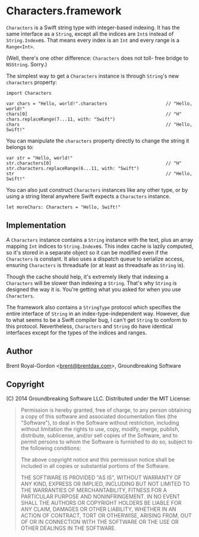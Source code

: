 Characters.framework
================
    
`Characters` is a Swift string type with integer-based indexing.
It has the same interface as a `String`, except all the indices 
are `Int`s instead of `String.Index`es. That means every index is 
an `Int` and every range is a `Range<Int>`.

(Well, there's one other difference: `Characters` does not toll-
free bridge to `NSString`. Sorry.)

The simplest way to get a `Characters` instance is through 
`String`'s new `characters` property:

    import Characters
    
    var chars = "Hello, world!".characters                      // "Hello, world!"
    chars[0]                                                    // "H"
    chars.replaceRange(7...11, with: "Swift")
    chars                                                       // "Hello, Swift!"

You can manipulate the `characters` property directly to change 
the string it belongs to:

    var str = "Hello, world!"
    str.characters[0]                                           // "H"
    str.characters.replaceRange(6...11, with: "Swift")
    str                                                         // "Hello, Swift!"

You can also just construct `Characters` instances like any other 
type, or by using a string literal anywhere Swift expects a 
`Characters` instance.

    let moreChars: Characters = "Hello, Swift!"

Implementation
-----------

A `Characters` instance contains a `String` instance with the text, plus an array
mapping `Int` indices to `String.Index`es. This index cache is lazily computed, so 
it's stored in a separate object so it can be modified even if the `Characters` is
constant. It also uses a dispatch queue to serialize access, ensuring `Characters` 
is threadsafe (or at least as threadsafe as `String` is).

Though the cache should help, it's extremely likely that indexing a `Characters` will
be slower than indexing a `String`. That's why `String` is designed the way it is.
You're getting what you asked for when you use `Characters`.

The framework also contains a `StringType` protocol which specifies the entire 
interface of `String` in an index-type-independent way. However, due to what 
seems to be a Swift compiler bug, I can't get `String` to conform to this protocol.
Nevertheless, `Characters` and `String` do have identical interfaces except for the 
types of the indices and ranges.

Author
-----

Brent Royal-Gordon \<<brent@brentdax.com>\>, Groundbreaking Software

Copyright
-------

(C) 2014 Groundbreaking Software LLC. Distributed under the MIT License:

> Permission is hereby granted, free of charge, to any person obtaining a copy 
> of this software and associated documentation files (the "Software"), to deal 
> in the Software without restriction, including without limitation the rights to 
> use, copy, modify, merge, publish, distribute, sublicense, and/or sell copies 
> of the Software, and to permit persons to whom the Software is furnished to do 
> so, subject to the following conditions:
> 
> The above copyright notice and this permission notice shall be included in all 
> copies or substantial portions of the Software.
> 
> THE SOFTWARE IS PROVIDED "AS IS", WITHOUT WARRANTY OF ANY KIND, EXPRESS 
> OR IMPLIED, INCLUDING BUT NOT LIMITED TO THE WARRANTIES OF MERCHANTABILITY, 
> FITNESS FOR A PARTICULAR PURPOSE AND NONINFRINGEMENT. IN NO EVENT SHALL THE 
> AUTHORS OR COPYRIGHT HOLDERS BE LIABLE FOR ANY CLAIM, DAMAGES OR OTHER 
> LIABILITY, WHETHER IN AN ACTION OF CONTRACT, TORT OR OTHERWISE, ARISING 
> FROM, OUT OF OR IN CONNECTION WITH THE SOFTWARE OR THE USE OR OTHER DEALINGS 
> IN THE SOFTWARE.
